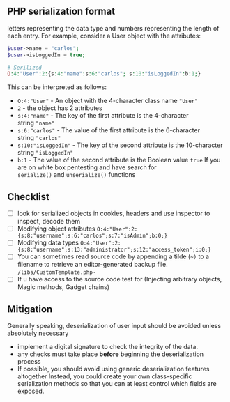 ## PHP serialization format
letters representing the data type and numbers representing the length of each entry. 
For example, consider a User object with the attributes:
```php
$user->name = "carlos";
$user->isLoggedIn = true;

# Serilized
O:4:"User":2:{s:4:"name":s:6:"carlos"; s:10:"isLoggedIn":b:1;}
```

This can be interpreted as follows:
- `O:4:"User"` - An object with the 4-character class name `"User"`
- `2` - the object has 2 attributes
- `s:4:"name"` - The key of the first attribute is the 4-character string `"name"`
- `s:6:"carlos"` - The value of the first attribute is the 6-character string `"carlos"`
- `s:10:"isLoggedIn"` - The key of the second attribute is the 10-character string `"isLoggedIn"`
- `b:1` - The value of the second attribute is the Boolean value `true`
If you are on white box pentesting and have  search for `serialize()` and `unserialize()` functions

## Checklist
- [ ] look for serialized objects in cookies, headers and use inspector to inspect, decode them 
- [ ] Modifying object attributes
   `O:4:"User":2:{s:8:"username";s:6:"carlos";s:7:"isAdmin";b:0;}`
- [ ] Modifying data types 
  `O:4:"User":2:{s:8:"username";s:13:"administrator";s:12:"access_token";i:0;}`
- [ ] You can sometimes read source code by appending a tilde (`~)` to a filename to retrieve an editor-generated backup file. `/libs/CustomTemplate.php~`
- [ ] If u have access to the source code test for (Injecting arbitrary objects, Magic methods, Gadget chains)
## Mitigation
Generally speaking, deserialization of user input should be avoided unless absolutely necessary
- implement a digital signature to check the integrity of the data.
- any checks must take place **before** beginning the deserialization process
- If possible, you should avoid using generic deserialization features altogether Instead, you could create your own class-specific serialization methods so that you can at least control which fields are exposed.